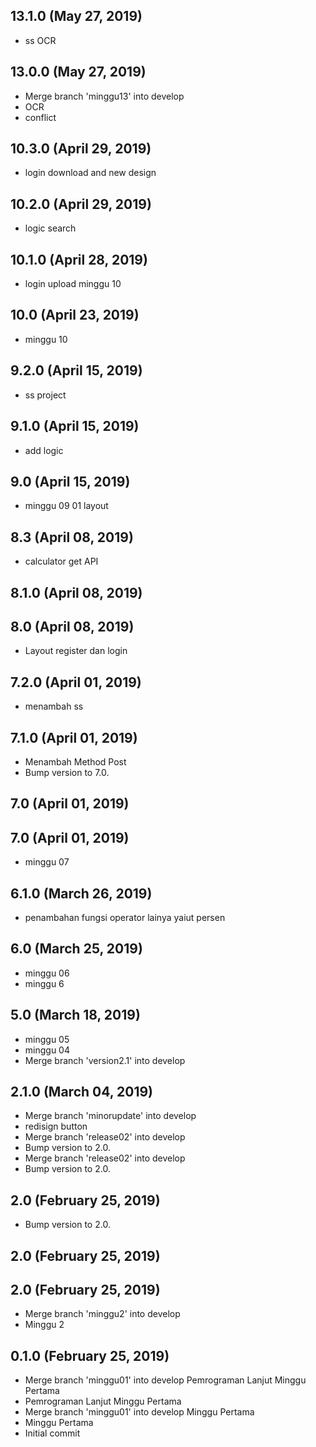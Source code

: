 ## 13.1.0 (May 27, 2019)
  - ss OCR

## 13.0.0 (May 27, 2019)
  - Merge branch 'minggu13' into develop
  - OCR
  - conflict

## 10.3.0 (April 29, 2019)
  - login download and new design

## 10.2.0 (April 29, 2019)
  -  logic search

## 10.1.0 (April 28, 2019)
  -  login upload minggu 10

## 10.0 (April 23, 2019)
  -  minggu 10

## 9.2.0 (April 15, 2019)
  -  ss project

## 9.1.0 (April 15, 2019)
  - add logic

## 9.0 (April 15, 2019)
  - minggu 09 01 layout

## 8.3 (April 08, 2019)
  - calculator get API

## 8.1.0 (April 08, 2019)


## 8.0 (April 08, 2019)
  - Layout register dan login

## 7.2.0 (April 01, 2019)
  - menambah ss

## 7.1.0 (April 01, 2019)
  - Menambah Method Post
  - Bump version to 7.0.

## 7.0 (April 01, 2019)


## 7.0 (April 01, 2019)
  - minggu 07

## 6.1.0 (March 26, 2019)
  - penambahan fungsi operator lainya yaiut persen

## 6.0 (March 25, 2019)
  - minggu 06
  - minggu 6

## 5.0 (March 18, 2019)
  - minggu 05
  - minggu 04
  - Merge branch 'version2.1' into develop

## 2.1.0 (March 04, 2019)
  - Merge branch 'minorupdate' into develop
  - redisign button
  - Merge branch 'release02' into develop
  - Bump version to 2.0.
  - Merge branch 'release02' into develop
  - Bump version to 2.0.

## 2.0 (February 25, 2019)
  - Bump version to 2.0.

## 2.0 (February 25, 2019)


## 2.0 (February 25, 2019)
  - Merge branch 'minggu2' into develop
  - Minggu 2

## 0.1.0 (February 25, 2019)
  - Merge branch 'minggu01' into develop Pemrograman Lanjut Minggu Pertama
  - Pemrograman Lanjut Minggu Pertama
  - Merge branch 'minggu01' into develop Minggu Pertama
  - Minggu Pertama
  - Initial commit

